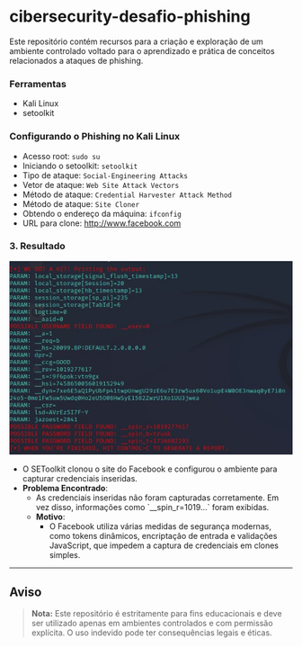 # cibersecurity-desafio-phishing
Este repositório contém recursos para a criação e exploração de um ambiente controlado voltado para o aprendizado e prática de conceitos relacionados a ataques de phishing.

### Ferramentas

- Kali Linux
- setoolkit

### Configurando o Phishing no Kali Linux

- Acesso root: ``` sudo su ```
- Iniciando o setoolkit: ``` setoolkit ```
- Tipo de ataque: ``` Social-Engineering Attacks ```
- Vetor de ataque: ``` Web Site Attack Vectors ```
- Método de ataque: ```Credential Harvester Attack Method ```
- Método de ataque: ``` Site Cloner ```
- Obtendo o endereço da máquina: ``` ifconfig ```
- URL para clone: http://www.facebook.com

### **3. Resultado**

![Alt text](./Resultados.jpeg "Optional title")

- O SEToolkit clonou o site do Facebook e configurou o ambiente para capturar credenciais inseridas.
- **Problema Encontrado**:
  - As credenciais inseridas não foram capturadas corretamente. Em vez disso, informações como \`__spin_r=1019...\` foram exibidas.
  - **Motivo**:
    - O Facebook utiliza várias medidas de segurança modernas, como tokens dinâmicos, encriptação de entrada e validações JavaScript, que impedem a captura de credenciais em clones simples.

---

## **Aviso**

> **Nota:** Este repositório é estritamente para fins educacionais e deve ser utilizado apenas em ambientes controlados e com permissão explícita. O uso indevido pode ter consequências legais e éticas.
